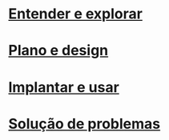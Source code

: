 # [Entender e explorar](/understand/what-is-ata.md)
# [Plano e design](/plandesign/ata-capacity-planning.md)
# [Implantar e usar](/deployuse/install-ata.md)
# [Solução de problemas](/troubleshoot/troubleshooting-ata-using-logs.md)


<!--HONumber=Mar16_HO3-->


